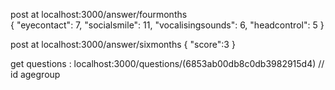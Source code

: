 post at localhost:3000/answer/fourmonths   
{
    "eyecontact": 7,
    "socialsmile": 11,
    "vocalisingsounds": 6,
    "headcontrol": 5
}

post at localhost:3000/answer/sixmonths
{
    "score":3
}

get questions :
localhost:3000/questions/(6853ab00db8c0db3982915d4)  // id agegroup
